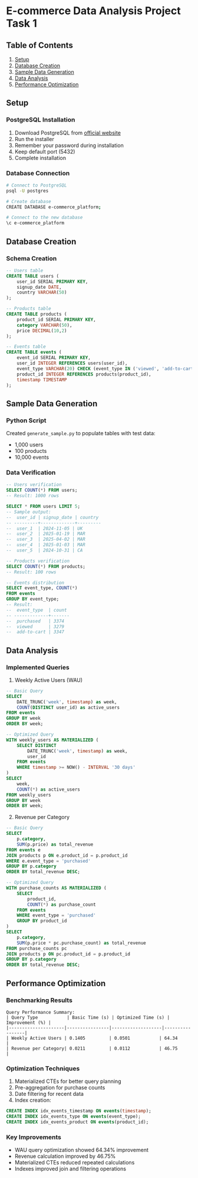 # E-commerce Data Analysis Project Task 1

## Table of Contents
1. [Setup](#setup)
2. [Database Creation](#database-creation)
3. [Sample Data Generation](#sample-data-generation)
4. [Data Analysis](#data-analysis)
5. [Performance Optimization](#performance-optimization)

## Setup

### PostgreSQL Installation
1. Download PostgreSQL from [official website](https://www.postgresql.org/download/)
2. Run the installer
3. Remember your password during installation
4. Keep default port (5432)
5. Complete installation

### Database Connection
```bash
# Connect to PostgreSQL
psql -U postgres

# Create database
CREATE DATABASE e-commerce_platform;

# Connect to the new database
\c e-commerce_platform
```

## Database Creation

### Schema Creation
```sql
-- Users table
CREATE TABLE users (
    user_id SERIAL PRIMARY KEY,
    signup_date DATE,
    country VARCHAR(50)
);

-- Products table
CREATE TABLE products (
    product_id SERIAL PRIMARY KEY,
    category VARCHAR(50),
    price DECIMAL(10,2)
);

-- Events table
CREATE TABLE events (
    event_id SERIAL PRIMARY KEY,
    user_id INTEGER REFERENCES users(user_id),
    event_type VARCHAR(20) CHECK (event_type IN ('viewed', 'add-to-cart', 'purchased')),
    product_id INTEGER REFERENCES products(product_id),
    timestamp TIMESTAMP
);
```

## Sample Data Generation

### Python Script
Created `generate_sample.py` to populate tables with test data:
- 1,000 users
- 100 products
- 10,000 events

### Data Verification
```sql
-- Users verification
SELECT COUNT(*) FROM users;
-- Result: 1000 rows

SELECT * FROM users LIMIT 5;
-- Sample output:
--  user_id | signup_date | country
-- ---------+-------------+---------
--  user_1  | 2024-11-05 | UK
--  user_2  | 2025-01-19 | MAR
--  user_3  | 2025-04-02 | MAR
--  user_4  | 2025-01-03 | MAR
--  user_5  | 2024-10-31 | CA

-- Products verification
SELECT COUNT(*) FROM products;
-- Result: 100 rows

-- Events distribution
SELECT event_type, COUNT(*) 
FROM events 
GROUP BY event_type;
-- Result:
--  event_type  | count
-- -------------+-------
--  purchased   | 3374
--  viewed      | 3279
--  add-to-cart | 3347
```

## Data Analysis

### Implemented Queries

1. Weekly Active Users (WAU)
```sql
-- Basic Query
SELECT 
    DATE_TRUNC('week', timestamp) as week,
    COUNT(DISTINCT user_id) as active_users
FROM events
GROUP BY week
ORDER BY week;

-- Optimized Query
WITH weekly_users AS MATERIALIZED (
    SELECT DISTINCT
        DATE_TRUNC('week', timestamp) as week,
        user_id
    FROM events
    WHERE timestamp >= NOW() - INTERVAL '30 days'
)
SELECT 
    week,
    COUNT(*) as active_users
FROM weekly_users
GROUP BY week
ORDER BY week;
```

2. Revenue per Category
```sql
-- Basic Query
SELECT 
    p.category,
    SUM(p.price) as total_revenue
FROM events e
JOIN products p ON e.product_id = p.product_id
WHERE e.event_type = 'purchased'
GROUP BY p.category
ORDER BY total_revenue DESC;

-- Optimized Query
WITH purchase_counts AS MATERIALIZED (
    SELECT 
        product_id,
        COUNT(*) as purchase_count
    FROM events
    WHERE event_type = 'purchased'
    GROUP BY product_id
)
SELECT 
    p.category,
    SUM(p.price * pc.purchase_count) as total_revenue
FROM purchase_counts pc
JOIN products p ON pc.product_id = p.product_id
GROUP BY p.category
ORDER BY total_revenue DESC;
```

## Performance Optimization

### Benchmarking Results
```
Query Performance Summary:
| Query Type           | Basic Time (s) | Optimized Time (s) | Improvement (%) |
|---------------------|----------------|-------------------|-----------------|
| Weekly Active Users | 0.1405         | 0.0501           | 64.34          |
| Revenue per Category| 0.0211         | 0.0112           | 46.75          |
```

### Optimization Techniques
1. Materialized CTEs for better query planning
2. Pre-aggregation for purchase counts
3. Date filtering for recent data
4. Index creation:
```sql
CREATE INDEX idx_events_timestamp ON events(timestamp);
CREATE INDEX idx_events_type ON events(event_type);
CREATE INDEX idx_events_product ON events(product_id);
```

### Key Improvements
- WAU query optimization showed 64.34% improvement
- Revenue calculation improved by 46.75%
- Materialized CTEs reduced repeated calculations
- Indexes improved join and filtering operations